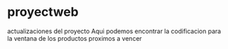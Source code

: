 # proyectweb
actualizaciones del proyecto
Aqui podemos encontrar la codificacion para la ventana de los productos proximos a vencer
